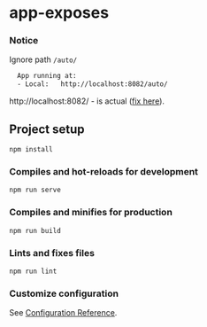 # app-exposes

### Notice
Ignore path `/auto/`
```bash
  App running at:
  - Local:   http://localhost:8082/auto/ 
```

http://localhost:8082/ - is actual
([fix here](https://github.com/vuejs/vue-cli/pull/7005)).

## Project setup
```
npm install
```

### Compiles and hot-reloads for development
```
npm run serve
```

### Compiles and minifies for production
```
npm run build
```

### Lints and fixes files
```
npm run lint
```

### Customize configuration
See [Configuration Reference](https://cli.vuejs.org/config/).
